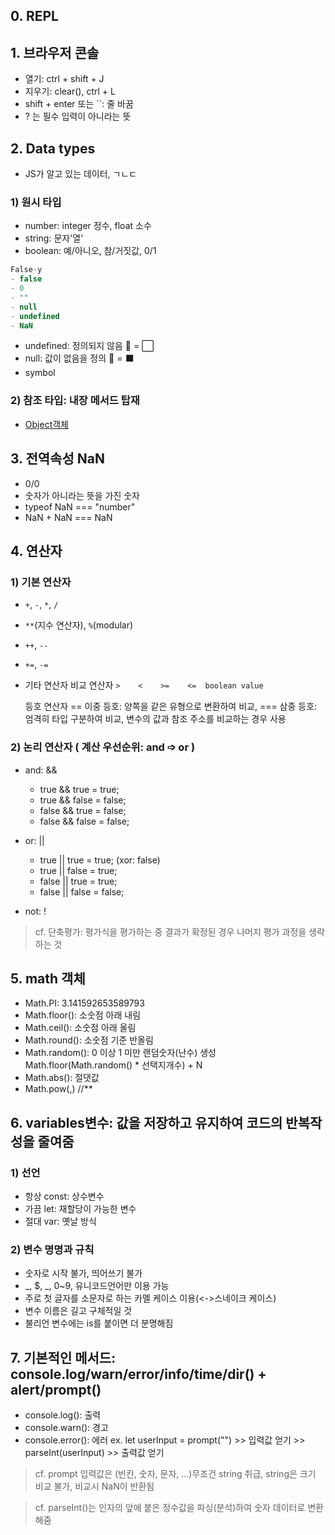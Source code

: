 ## 0. REPL


## 1. 브라우저 콘솔
 - 열기: ctrl + shift + J
 - 지우기: clear(), ctrl + L
 - shift + enter 또는 ``: 줄 바꿈
 - ? 는 필수 입력이 아니라는 뜻


## 2.  Data types
* JS가 알고 있는 데이터, ㄱㄴㄷ
### 1) 원시 타입
 - number: integer 정수, float 소수
 - string: 문자'열'
 - boolean: 예/아니오, 참/거짓값, 0/1
  ```js
  False-y
 - false
 - 0
 - ""
 - null
 - undefined
 - NaN
  ```
 - undefined: 정의되지 않음 💬 = ⬜
 - null: 값이 없음을 정의 💬 = ⬛
 - symbol

### 2) 참조 타입: 내장 메서드 탑재
 - [Object객체](Object.js)


## 3. 전역속성 NaN 
 - 0/0
 - 숫자가 아니라는 뜻을 가진 숫자
 - typeof NaN === "number"
 - NaN + NaN === NaN


## 4. 연산자
### 1) 기본 연산자
 - `+`, `-`, `*`, `/`
 - `**`(지수 연산자), `%`(modular)
 - `++`, `--`
 - `+=`, `-=` 

 - 기타 연산자
   비교 연산자
   `>    <    >=    <=  boolean value`

   등호 연산자
   == 이중 등호: 양쪽을 같은 유형으로 변환하여 비교, 
   === 삼중 등호: 엄격히 타입 구분하여 비교, 변수의 값과 참조 주소를 비교하는 경우 사용

   
### 2) 논리 연산자 ( 계산 우선순위: and ➩ or )
 - and: && 
   - true && true = true;
   - true && false = false;
   - false && true = false;
   - false && false = false;

 - or: ||
   - true || true = true; (xor: false)
   - true || false = true;
   - false || true = true;
   - false || false = false;

 - not: !
> cf. 단축평가: 평가식을 평가하는 중 결과가 확정된 경우 나머지 평가 과정을 생략하는 것


## 5. math 객체
 - Math.PI: 3.141592653589793
 - Math.floor(): 소숫점 아래 내림
 - Math.ceil(): 소숫점 아래 올림
 - Math.round(): 소숫점 기준 반올림
 - Math.random(): 0 이상 1 미만 랜덤숫자(난수) 생성
   Math.floor(Math.random() * 선택지개수) + N
 - Math.abs(): 절댓값
 - Math.pow(,) //**


## 6. variables변수: 값을 저장하고 유지하여 코드의 반복작성을 줄여줌
### 1) 선언
 - 항상 const: 상수변수
 - 가끔 let: 재할당이 가능한 변수
 - 절대 var: 옛날 방식
 
### 2) 변수 명명과 규칙
 - 숫자로 시작 불가, 띄어쓰기 불가
 - _, $, _, 0~9, 유니코드언어만 이용 가능
 - 주로 첫 글자를 소문자로 하는 카멜 케이스 이용(<->스네이크 케이스)
 - 변수 이름은 길고 구체적일 것
 - 불리언 변수에는 is를 붙이면 더 분명해짐


## 7. 기본적인 메서드: console.log/warn/error/info/time/dir() + alert/prompt()
 - console.log(): 출력
 - console.warn(): 경고
 - console.error(): 에러
 ex. let userInput =  prompt("")  >>  입력값 얻기  >>  parseInt(userInput)  >>  출력값 얻기
> cf. prompt 입력값은 (빈칸, 숫자, 문자, ...)무조건 string 취급, string은 크기 비교 불가, 비교시 NaN이 반환됨

> cf. parseInt()는 인자의 앞에 붙은 정수값을 파싱(분석)하여 숫자 데이터로 변환해줌

